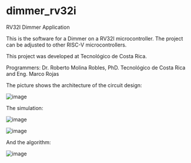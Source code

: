 # dimmer_rv32i

RV32I Dimmer Application

This is the software for a Dimmer on a RV32I microcontroller. The project can be adjusted to other RISC-V microcontrollers.

This project was developed at Tecnológico de Costa Rica.

Programmers: Dr. Roberto Molina Robles, PhD. Tecnológico de Costa Rica and Eng. Marco Rojas

The picture shows the architecture of the circuit design:

![image](https://github.com/user-attachments/assets/d20dcfdb-4a71-4cd7-ad4f-e52cebade871)

The simulation:

![image](https://github.com/user-attachments/assets/e5e6fd33-12cc-475e-8ad2-ba752476d960)

![image](https://github.com/user-attachments/assets/e8d33561-5186-4138-a0ae-8b78193e4b68)

And the algorithm:

![image](https://github.com/user-attachments/assets/a4d99096-e33c-4f88-bc4d-ac570131ef3c)
